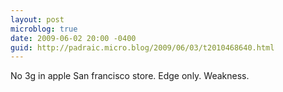 ```yaml
---
layout: post
microblog: true
date: 2009-06-02 20:00 -0400
guid: http://padraic.micro.blog/2009/06/03/t2010468640.html
---
```

No 3g in apple San francisco store. Edge only. Weakness.
